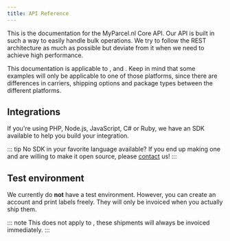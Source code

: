 ```yaml
---
title: API Reference
---
```


This is the documentation for the MyParcel.nl Core API. Our API is built in such
a way to easily handle bulk operations. We try to follow the REST architecture
as much as possible but deviate from it when we need to achieve high
performance.

This documentation is applicable to <DataType type="platform" id="1" />
, <DataType type="platform" id="2" /> and <DataType type="platform" id="3" />.
Keep in mind that some examples will only be applicable to one of those
platforms, since there are differences in carriers, shipping options and package
types between the different platforms.

## Integrations

If you're using PHP, Node.js, JavaScript, C# or Ruby, we have an SDK available
to help you build your integration.

<Stack class="lg:grid-cols-4 md:grid-cols-3 grid-cols-2 mt-3">
    <Integration name="php-sdk" hide-type />
    <Integration name="javascript-sdk" hide-type />
    <Integration name="c-sharp-sdk" hide-type />
    <Integration name="ruby-sdk" hide-type />
</Stack>

::: tip No SDK in your favorite language available?
If you end up making one and are willing to make it open source, please [contact] us!
:::


## Test environment

We currently do **not** have a test environment. However, you can create an
account and print labels freely. They will only be invoiced when you actually ship them.

::: note
This does not apply to <DataType type="package_type" id="4" />, these shipments
will always be invoiced immediately.
:::

[contact]: /contact.html

